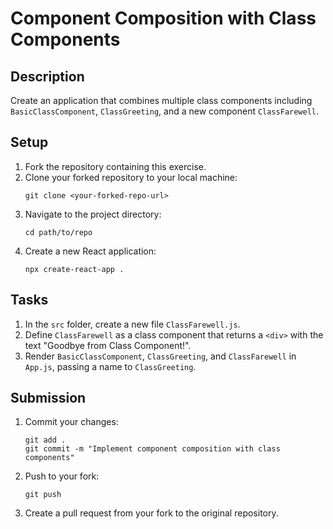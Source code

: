# Component Composition with Class Components

## Description
Create an application that combines multiple class components including `BasicClassComponent`, `ClassGreeting`, and a new component `ClassFarewell`.

## Setup
1. Fork the repository containing this exercise.
2. Clone your forked repository to your local machine:
   ```
   git clone <your-forked-repo-url>
   ```
3. Navigate to the project directory:
   ```
   cd path/to/repo
   ```
4. Create a new React application:
   ```
   npx create-react-app .
   ```

## Tasks
1. In the `src` folder, create a new file `ClassFarewell.js`.
2. Define `ClassFarewell` as a class component that returns a `<div>` with the text "Goodbye from Class Component!".
3. Render `BasicClassComponent`, `ClassGreeting`, and `ClassFarewell` in `App.js`, passing a name to `ClassGreeting`.

## Submission
1. Commit your changes:
   ```
   git add .
   git commit -m "Implement component composition with class components"
   ```
2. Push to your fork:
   ```
   git push
   ```
3. Create a pull request from your fork to the original repository.
